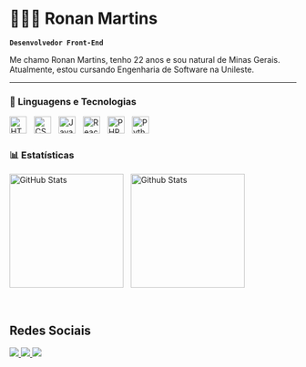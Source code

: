 # 👩🏻‍💻 Ronan Martins

**`Desenvolvedor Front-End`**

Me chamo Ronan Martins, tenho 22 anos e sou natural de Minas Gerais. Atualmente, estou cursando Engenharia de Software na Unileste. 

---

### 🤖 Linguagens e Tecnologias

<img 
    align="left" 
    alt="HTML"
    title="HTML" 
    width="30px" 
    style="padding-right: 10px;" 
    src="https://cdn.jsdelivr.net/gh/devicons/devicon@latest/icons/html5/html5-original.svg" 
/>
<img 
    align="left" 
    alt="CSS" 
    title="CSS"
    width="30px" 
    style="padding-right: 10px;" 
    src="https://cdn.jsdelivr.net/gh/devicons/devicon@latest/icons/css3/css3-original.svg" 
/>
<img 
    align="left" 
    alt="JavaScript" 
    title="JavaScript"
    width="30px" 
    style="padding-right: 10px;" 
    src="https://cdn.jsdelivr.net/gh/devicons/devicon@latest/icons/javascript/javascript-original.svg" 
/>
<img 
    align="left" 
    alt="React"
    title="React" 
    width="30px" 
    style="padding-right: 10px;" 
    src="https://cdn.jsdelivr.net/gh/devicons/devicon@latest/icons/react/react-original.svg" 
/>


<img 
    align="left" 
    alt="PHP" 
    title="PHP"
    width="30px" 
    style="padding-right: 10px;" 
    src="https://cdn.jsdelivr.net/gh/devicons/devicon@latest/icons/php/php-original.svg" 
/>



<img 
    align="left" 
    alt="Python" 
    title="Python"
    width="30px" 
    style="padding-right: 10px;" 
    src="https://cdn.jsdelivr.net/gh/devicons/devicon@latest/icons/python/python-original.svg" 
/>

<br/>
<br/>

### 📊 Estatísticas

<p>
  <img 
    align="left" 
    alt="GitHub Stats" 
    height="200" 
    style="padding-right: 10px;" 
    src="https://github-readme-stats.vercel.app/api?username=ronanmartins10&show_icons=true&theme=tokyonight&include_all_commits=true&locale=pt-br" 
  />

  <img
    align="left"
    alt="Github Stats"
    height="200"
    src="https://github-readme-stats.vercel.app/api/top-langs/?username=ronanmartins10&theme=tokyonight&layout=compact&custom_title=Tecnologias&langs_count=9"
    />
        
</p>

<br clear="both" />
<br /><br />

 ## Redes Sociais

<div> 
  <a href="https://instagram.com/ronanmoliveiraa" target="_blank">
    <img src="https://img.shields.io/badge/-Instagram-%23E4405F?style=for-the-badge&logo=instagram&logoColor=white" />
  </a> 
  <a href="mailto:ronanmartinsoliveira10@gmail.com" target="_blank" >
    <img src="https://img.shields.io/badge/-Gmail-%23333?style=for-the-badge&logo=gmail&logoColor=white&target=blank" />
  </a>
  <a href="https://www.linkedin.com/in/ronan-martins/" target="_blank">
    <img src="https://img.shields.io/badge/-LinkedIn-%230077B5?style=for-the-badge&logo=linkedin&logoColor=white&target=blank" />
  </a> 
</div>

